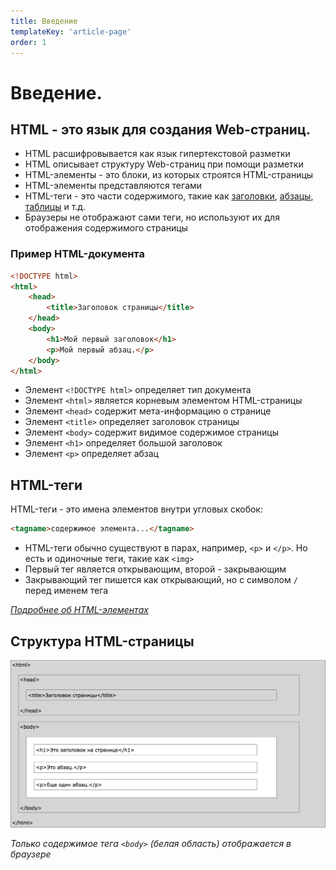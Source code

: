 ```yaml
---
title: Введениe
templateKey: 'article-page'
order: 1
---
```


# Введение.

## HTML - это язык для создания Web-страниц.

- HTML расшифровывается как язык гипертекстовой разметки
- HTML описывает структуру Web-страниц при помощи разметки
- HTML-элементы - это блоки, из которых строятся HTML-страницы
- HTML-элементы представляются тегами
- HTML-теги - это части содержимого, такие как [заголовки](../html_headings.md), [абзацы](html_paragraphs.md), [таблицы](html_tables.md) и т.д.
- Браузеры не отображают сами теги, но используют их для отображения содержимого страницы

### Пример HTML-документа

```html
<!DOCTYPE html>
<html>
    <head>
        <title>Заголовок страницы</title>
    </head>
    <body>
        <h1>Мой первый заголовок</h1>
        <p>Мой первый абзац.</p>
    </body>
</html>
```

- Элемент `<!DOCTYPE html>` определяет тип документа
- Элемент `<html>` является корневым элементом HTML-страницы
- Элемент `<head>` содержит мета-информацию о странице
- Элемент `<title>` определяет заголовок страницы
- Элемент `<body>` содержит видимое содержимое страницы
- Элемент `<h1>` определяет большой заголовок
- Элемент `<p>` определяет абзац

## HTML-теги

HTML-теги - это имена элементов внутри угловых скобок:

```html
<tagname>содержимое элемента...</tagname>
```

- HTML-теги обычно существуют в парах, например, `<p>` и `</p>`. Но есть и одиночные теги, такие как `<img>`
- Первый тег является открывающим, второй - закрывающим
- Закрывающий тег пишется как открывающий, но с символом `/` перед именем тега

[_Подробнее об HTML-элементах_](html_elements.md)

## Структура HTML-страницы

![Структура HTML-страницы](images/html_structure.png)

_Только содержимое тега `<body>` (белая область) отображается в браузере_
